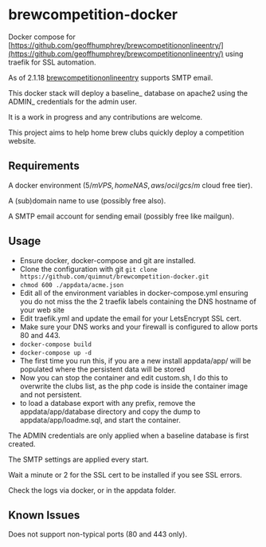 # brewcompetition-docker
Docker compose for [https://github.com/geoffhumphrey/brewcompetitiononlineentry/](https://github.com/geoffhumphrey/brewcompetitiononlineentry/) using traefik for SSL automation.

As of 2.1.18 [brewcompetitiononlineentry](https://github.com/geoffhumphrey/brewcompetitiononlineentry/) supports SMTP email.

This docker stack will deploy a baseline_ database on apache2 using the ADMIN_ credentials for the admin user.

It is a work in progress and any contributions are welcome.

This project aims to help home brew clubs quickly deploy a competition website.

## Requirements
A docker environment ($5/m VPS, home NAS, aws/oci/gcs/m$ cloud free tier).

A (sub)domain name to use (possibly free also).

A SMTP email account for sending email (possibly free like mailgun).

## Usage
- Ensure docker, docker-compose and git are installed.
- Clone the configuration with git `git clone https://github.com/quimnut/brewcompetition-docker.git`
- `chmod 600 ./appdata/acme.json`
- Edit all of the environment variables in docker-compose.yml ensuring you do not miss the the 2 traefik labels containing the DNS hostname of your web site 
- Edit traefik.yml and update the email for your LetsEncrypt SSL cert.
- Make sure your DNS works and your firewall is configured to allow ports 80 and 443.
- `docker-compose build`
- `docker-compose up -d`
- The first time you run this, if you are a new install appdata/app/ will be populated where the persistent data will be stored
- Now you can stop the container and edit custom.sh, I do this to overwrite the clubs list, as the php code is inside the container image and not persistent.
- to load a database export with any prefix, remove the appdata/app/database directory and copy the dump to appdata/app/loadme.sql, and start the container.

The ADMIN credentials are only applied when a baseline database is first created.

The SMTP settings are applied every start.

Wait a minute or 2 for the SSL cert to be installed if you see SSL errors. 

Check the logs via docker, or in the appdata folder.

## Known Issues
Does not support non-typical ports (80 and 443 only).
